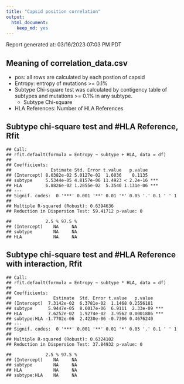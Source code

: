 ```yaml
---
title: "Capsid position correlation"
output:
  html_document:
    keep_md: yes
---
```


Report generated at: 03/16/2023 07:03 PM PDT



## Meaning of correlation_data.csv

- pos: all rows are calculated by each postion of capsid
- Entropy: entropy of mutations >= 0.1%
- Subtype Chi-square test was calculated by contigency table of subtypes and mutations >= 0.1% in any subtype.
  - Subtype Chi-square
- HLA References: Number of HLA References

<!-- ## Subtype chi-square test rank and #HLA Reference, regression -->
<!-- ```{r sct-rank-hla} -->
<!-- df = read.csv('correlation_data.csv') %>% mutate(subtype_rank=Subtype.Chi.square_rank, HLA=HLA.References) -->

<!-- model = lm(Entropy ~ subtype_rank + HLA, data=df) -->
<!-- summary(model) -->
<!-- confint(model) -->

<!-- # ggPredict(model,se=TRUE,interactive=TRUE) -->
<!-- ``` -->

<!-- ## Subtype chi-square test rank and #HLA Reference with interaction, regression -->
<!-- ```{r sct-rank-hla-inter} -->
<!-- df = read.csv('correlation_data.csv') %>% mutate(subtype_rank=Subtype.Chi.square_rank, HLA=HLA.References) -->

<!-- model = lm(Entropy ~ subtype_rank * HLA, data=df) -->
<!-- summary(model) -->
<!-- confint(model) -->

<!-- # ggPredict(model,se=TRUE,interactive=TRUE) -->
<!-- ``` -->

## Subtype chi-square test and #HLA Reference, Rfit

```
## Call:
## rfit.default(formula = Entropy ~ subtype + HLA, data = df)
## 
## Coefficients:
##               Estimate Std. Error t.value   p.value    
## (Intercept) 8.0382e-02 5.0127e-02  1.6036    0.1135    
## subtype     5.5344e-05 4.8157e-06 11.4923 < 2.2e-16 ***
## HLA         6.8826e-02 1.2855e-02  5.3540 1.131e-06 ***
## ---
## Signif. codes:  0 '***' 0.001 '**' 0.01 '*' 0.05 '.' 0.1 ' ' 1
## 
## Multiple R-squared (Robust): 0.6394636 
## Reduction in Dispersion Test: 59.41712 p-value: 0
```

```
##             2.5 % 97.5 %
## (Intercept)    NA     NA
## subtype        NA     NA
## HLA            NA     NA
```

## Subtype chi-square test and #HLA Reference with interaction, Rfit

```
## Call:
## rfit.default(formula = Entropy ~ subtype * HLA, data = df)
## 
## Coefficients:
##                Estimate  Std. Error t.value   p.value    
## (Intercept)  7.3142e-02  6.3781e-02  1.1468 0.2556181    
## subtype      5.9447e-05  8.6017e-06  6.9111  2.33e-09 ***
## HLA          7.6252e-02  1.9274e-02  3.9562 0.0001886 ***
## subtype:HLA -1.7702e-06  2.4230e-06 -0.7306 0.4676240    
## ---
## Signif. codes:  0 '***' 0.001 '**' 0.01 '*' 0.05 '.' 0.1 ' ' 1
## 
## Multiple R-squared (Robust): 0.6324102 
## Reduction in Dispersion Test: 37.84932 p-value: 0
```

```
##             2.5 % 97.5 %
## (Intercept)    NA     NA
## subtype        NA     NA
## HLA            NA     NA
## subtype:HLA    NA     NA
```

<!-- ## Subtype chi-square test and HLA chi-square test mean, Rfit -->

<!-- Positions without HLA Chi-square test were treated as 0. -->

<!-- ```{r sct-hct-mean} -->
<!-- adf = read.csv('correlation_data.csv') %>%  -->
<!--   mutate(subtype=Subtype.Chi.square, HLA=HLA.Chi.square.mean) %>% -->
<!--   mutate(HLA=replace_na(HLA, 0)) -->

<!-- model = rfit(Entropy ~ subtype + HLA, data=df) -->
<!-- summary(model) -->
<!-- confint(model) -->

<!-- df = df %>% filter(Entropy > 0)  -->
<!-- spearman = cor.test(df$Entropy, df$HLA, method = "spearman") -->
<!-- print("Entropy x HLA chi-square test mean") -->
<!-- print(spearman) -->
<!-- ``` -->

<!-- ## Subtype chi-square test and HLA chi-square test mean with interaction, Rfit -->

<!-- Positions without HLA Chi-square test were treated as 0. -->

<!-- ```{r sct-hct-mean-inter} -->
<!-- df = read.csv('correlation_data.csv') %>%  -->
<!--   mutate(subtype=Subtype.Chi.square, HLA=HLA.Chi.square.mean) %>% -->
<!--   mutate(HLA=replace_na(HLA, 0)) -->

<!-- model = rfit(Entropy ~ subtype * HLA, data=df) -->
<!-- summary(model) -->
<!-- confint(model) -->
<!-- ``` -->

<!-- ## Subtype chi-square test and HLA chi-square test sum, Rfit -->

<!-- Positions without HLA Chi-square test were treated as 0. -->

<!-- ```{r sct-hct-sum} -->
<!-- df = read.csv('correlation_data.csv') %>%  -->
<!--   mutate(subtype=Subtype.Chi.square, HLA=HLA.Chi.square.sum) %>% -->
<!--   mutate(HLA=replace_na(HLA, 0)) -->

<!-- model = rfit(Entropy ~ subtype + HLA, data=df) -->
<!-- summary(model) -->
<!-- confint(model) -->

<!-- df = df %>% filter(Entropy > 0) -->
<!-- spearman = cor.test(df$Entropy, df$HLA, method = "spearman") -->
<!-- print("Entropy x HLA chi-square test sum") -->
<!-- print(spearman) -->
<!-- ``` -->

<!-- ## Subtype chi-square test and HLA chi-square test sum with interaction, Rfit -->

<!-- Positions without HLA Chi-square test were treated as 0. -->

<!-- ```{r sct-hct-sum-inter} -->
<!-- df = read.csv('correlation_data.csv') %>%  -->
<!--   mutate(subtype=Subtype.Chi.square, HLA=HLA.Chi.square.sum) %>% -->
<!--   mutate(HLA=replace_na(HLA, 0)) -->

<!-- model = rfit(Entropy ~ subtype * HLA, data=df) -->
<!-- summary(model) -->
<!-- confint(model) -->
<!-- ``` -->


<!-- ## Subtype chi-square test and HLA chi-square test median, Rfit -->

<!-- Positions without HLA Chi-square test were treated as 0. -->

<!-- ```{r sct-hct-median} -->
<!-- df = read.csv('correlation_data.csv') %>%  -->
<!--   mutate(subtype=Subtype.Chi.square, HLA=HLA.Chi.square.median) %>% -->
<!--   mutate(HLA=replace_na(HLA, 0)) -->

<!-- model = rfit(Entropy ~ subtype + HLA, data=df) -->
<!-- summary(model) -->
<!-- confint(model) -->

<!-- df = df %>% filter(Entropy > 0) -->
<!-- spearman = cor.test(df$Entropy, df$HLA, method = "spearman") -->
<!-- print("Entropy x HLA chi-square test median") -->
<!-- print(spearman) -->
<!-- ``` -->

<!-- ## Subtype chi-square test and HLA chi-square test median with interaction, Rfit -->

<!-- Positions without HLA Chi-square test were treated as 0. -->

<!-- ```{r sct-hct-median-inter} -->
<!-- df = read.csv('correlation_data.csv') %>%  -->
<!--   mutate(subtype=Subtype.Chi.square, HLA=HLA.Chi.square.median) %>% -->
<!--   mutate(HLA=replace_na(HLA, 0)) -->

<!-- model = rfit(Entropy ~ subtype * HLA, data=df) -->
<!-- summary(model) -->
<!-- confint(model) -->
<!-- ``` -->
